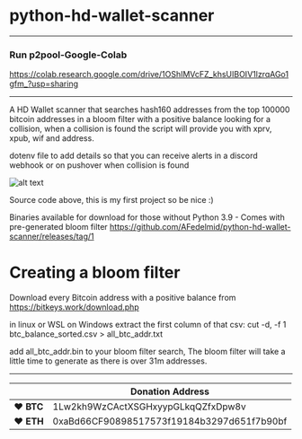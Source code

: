 # python-hd-wallet-scanner
-------------------------
### Run p2pool-Google-Colab

https://colab.research.google.com/drive/1OShIMVcFZ_khsUIBOIV1lzrqAGo1gfm_?usp=sharing

-------------------------
A HD Wallet scanner that searches hash160 addresses from the top 100000 bitcoin addresses in a bloom filter with a positive balance looking for a collision, when a collision is found the script will provide you with xprv, xpub, wif and address.

dotenv file to add details so that you can receive alerts in a discord webhook or on pushover when collision is found

![alt text](https://i.imgur.com/ksINotd.png)

Source code above, this is my first project so be nice :)

Binaries available for download for those without Python 3.9 - Comes with pre-generated bloom filter
https://github.com/AFedelmid/python-hd-wallet-scanner/releases/tag/1

# Creating a bloom filter

Download every Bitcoin address with a positive balance from https://bitkeys.work/download.php

in linux or WSL on Windows extract the first column of that csv: cut -d, -f 1 btc_balance_sorted.csv > all_btc_addr.txt

add all_btc_addr.bin to your bloom filter search, The bloom filter will take a little time to generate as there is over 31m addresses.


----

|  | Donation Address |
| --- | --- |
| ♥ __BTC__ | 1Lw2kh9WzCActXSGHxyypGLkqQZfxDpw8v |
| ♥ __ETH__ | 0xaBd66CF90898517573f19184b3297d651f7b90bf |
